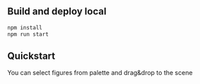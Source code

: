 ## Build and deploy local

```sh
npm install
npm run start
```

## Quickstart

You can select figures from palette and drag&drop to the scene
